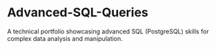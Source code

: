 # Advanced-SQL-Queries
A technical portfolio showcasing advanced SQL (PostgreSQL) skills for complex data analysis and manipulation.
